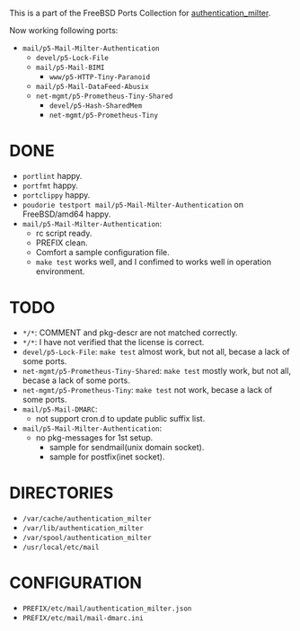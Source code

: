This is a part of the FreeBSD Ports Collection for [authentication_milter](https://metacpan.org/dist/Mail-Milter-Authentication).

Now working following ports:

- `mail/p5-Mail-Milter-Authentication`
  - `devel/p5-Lock-File`
  - `mail/p5-Mail-BIMI`
    - `www/p5-HTTP-Tiny-Paranoid`
  - `mail/p5-Mail-DataFeed-Abusix`
  - `net-mgmt/p5-Prometheus-Tiny-Shared`
    - `devel/p5-Hash-SharedMem`
    - `net-mgmt/p5-Prometheus-Tiny`

# DONE
- `portlint` happy.
- `portfmt` happy.
- `portclippy` happy.
- `poudorie testport mail/p5-Mail-Milter-Authentication` on FreeBSD/amd64 happy.
- `mail/p5-Mail-Milter-Authentication`:
  - rc script ready.
  - PREFIX clean.
  - Comfort a sample configuration file.
  - `make test` works well, and I confimed to works well in operation environment.

# TODO
- `*/*`: COMMENT and pkg-descr are not matched correctly.
- `*/*`: I have not verified that the license is correct.
- `devel/p5-Lock-File`: `make test` almost work, but not all, becase a lack of some ports.
- `net-mgmt/p5-Prometheus-Tiny-Shared`: `make test` mostly work, but not all, becase a lack of some ports.
- `net-mgmt/p5-Prometheus-Tiny`: `make test` not work, becase a lack of some ports.
- `mail/p5-Mail-DMARC`:
  - not support cron.d to update public suffix list.
- `mail/p5-Mail-Milter-Authentication`:
  - no pkg-messages for 1st setup.
    - sample for sendmail(unix domain socket).
    - sample for postfix(inet socket).

# DIRECTORIES
- `/var/cache/authentication_milter`
- `/var/lib/authentication_milter`
- `/var/spool/authentication_milter`
- `/usr/local/etc/mail`

# CONFIGURATION
- `PREFIX/etc/mail/authentication_milter.json`
- `PREFIX/etc/mail/mail-dmarc.ini`
